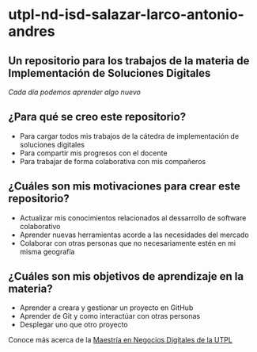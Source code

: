 # utpl-nd-isd-salazar-larco-antonio-andres
## Un repositorio para los trabajos de la materia de Implementación de Soluciones Digitales

_Cada día podemos aprender algo nuevo_

## ¿Para qué se creo este repositorio?
- Para cargar todos mis trabajos de la cátedra de implementación de soluciones digitales
- Para compartir mis progresos con el docente
- Para trabajar de forma colaborativa con mis compañeros

## ¿Cuáles son mis motivaciones para crear este repositorio?
+ Actualizar mis conocimientos relacionados al dessarrollo de software colaborativo
+ Aprender nuevas herramientas acorde a las necesidades del mercado
+ Colaborar con otras personas que no necesariamente estén en mi misma geografía

## ¿Cuáles son mis objetivos de aprendizaje en la materia?
* Aprender a creara y gestionar un proyecto en GitHub
* Aprender de Git y como interactúar con otras personas
* Desplegar uno que otro proyecto

Conoce más acerca de la [Maestría en Negocios Digitales de la UTPL](https://www.edes.utpl.edu.ec/maestria-en-negocios-digitales/)
